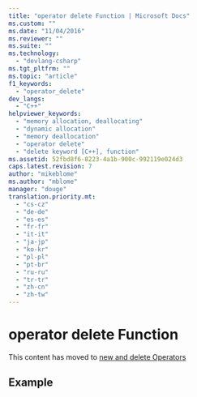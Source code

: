 ```yaml
---
title: "operator delete Function | Microsoft Docs"
ms.custom: ""
ms.date: "11/04/2016"
ms.reviewer: ""
ms.suite: ""
ms.technology: 
  - "devlang-csharp"
ms.tgt_pltfrm: ""
ms.topic: "article"
f1_keywords: 
  - "operator_delete"
dev_langs: 
  - "C++"
helpviewer_keywords: 
  - "memory allocation, deallocating"
  - "dynamic allocation"
  - "memory deallocation"
  - "operator delete"
  - "delete keyword [C++], function"
ms.assetid: 52fbd8f6-8223-4a1b-900c-992119e024d3
caps.latest.revision: 7
author: "mikeblome"
ms.author: "mblome"
manager: "douge"
translation.priority.mt: 
  - "cs-cz"
  - "de-de"
  - "es-es"
  - "fr-fr"
  - "it-it"
  - "ja-jp"
  - "ko-kr"
  - "pl-pl"
  - "pt-br"
  - "ru-ru"
  - "tr-tr"
  - "zh-cn"
  - "zh-tw"
---
```

# operator delete Function
This content has moved to [new and delete Operators](/visual-cpp/cpp/new-and-delete-operators)  
  
## Example